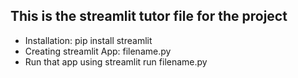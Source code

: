 ## This is the streamlit tutor file for the project

* Installation: pip install streamlit
* Creating streamlit App: filename.py
* Run that app using streamlit run filename.py

